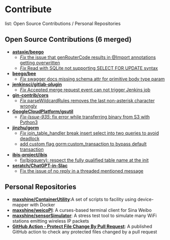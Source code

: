 # Contribute
list: Open Source Contributions / Personal Repositories


## Open Source Contributions (6 merged)
* [**astaxie/beego**](https://github.com/astaxie/beego)
  * [*Fix* the issue that genRouterCode results in @Import annotations getting overwritten](https://github.com/astaxie/beego/pull/3583)
  * [*Fix* Read with SQLite not supporting SELECT FOR UPDATE syntax](https://github.com/astaxie/beego/pull/3992)
* [**beego/bee**](https://github.com/beego/bee)
  * [*Fix* swagger docs missing schema attr for primitive body type param](https://github.com/beego/bee/pull/595)
* [**jenkinsci/gitlab-plugin**](https://github.com/jenkinsci/gitlab-plugin)
  * [*Fix* Accepted merge request event can not trigger Jenkins job](https://github.com/jenkinsci/gitlab-plugin/pull/951)
* [**gin-contrib/cors**](https://github.com/gin-contrib/cors)
  * [*Fix* parseWildcardRules removes the last non-asterisk character wrongly](https://github.com/gin-contrib/cors/pull/57)
* [**GoogleCloudPlatform/gsutil**](https://github.com/GoogleCloudPlatform/gsutil)
  * [*Fix-Issue-935*: fix error while transferring binary from S3 with Python3](https://github.com/GoogleCloudPlatform/gsutil/pull/936)
* [**jinzhu/gorm**](https://github.com/jinzhu/gorm)
  * [*Fix* join_table_handler break insert select into two queries to avoid deadlock](https://github.com/jinzhu/gorm/pull/11)
  * [add custom flag gorm:custom_transaction to bypass default transaction](https://github.com/jinzhu/gorm/pull/12)
* [**ibis-project/ibis**](https://github.com/ibis-project/ibis)
  * [fix(bigquery): respect the fully qualified table name at the init](https://github.com/ibis-project/ibis/pull/6717)
* [**seratch/ChatGPT-in-Slac**](https://github.com/seratch/ChatGPT-in-Slack)
  * [Fix the issue of no reply in a threaded mentioned message](https://github.com/seratch/ChatGPT-in-Slack/pull/71)
    
## Personal Repositories
* [**maxshine/ContainerUtility**](https://github.com/maxshine/ContainerUtility):A set of scripts to facility using device-mapper with Docker
* [**maxshine/weicoPI**](https://github.com/maxshine/weicoPI): A curses-based terminal client for Sina Weibo
* [**maxshine/sensorSimulator**](https://github.com/maxshine/sensorSimulator): A stress test tool to simulate many WiFi stations emitting wireless IP packets
* [**GitHub Action - Protect File Change By Pull Request**](https://github.com/marketplace/actions/protect-file-change-by-pull-request): A published GitHub action to check any protected files changed by a pull request
